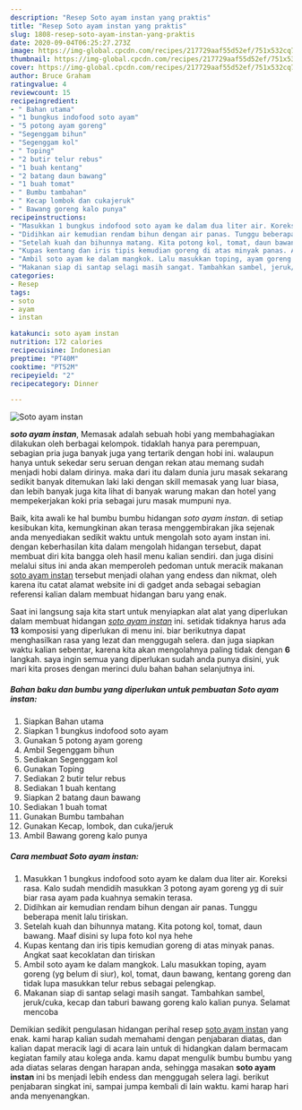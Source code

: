 ```yaml
---
description: "Resep Soto ayam instan yang praktis"
title: "Resep Soto ayam instan yang praktis"
slug: 1808-resep-soto-ayam-instan-yang-praktis
date: 2020-09-04T06:25:27.273Z
image: https://img-global.cpcdn.com/recipes/217729aaf55d52ef/751x532cq70/soto-ayam-instan-foto-resep-utama.jpg
thumbnail: https://img-global.cpcdn.com/recipes/217729aaf55d52ef/751x532cq70/soto-ayam-instan-foto-resep-utama.jpg
cover: https://img-global.cpcdn.com/recipes/217729aaf55d52ef/751x532cq70/soto-ayam-instan-foto-resep-utama.jpg
author: Bruce Graham
ratingvalue: 4
reviewcount: 15
recipeingredient:
- " Bahan utama"
- "1 bungkus indofood soto ayam"
- "5 potong ayam goreng"
- "Segenggam bihun"
- "Segenggam kol"
- " Toping"
- "2 butir telur rebus"
- "1 buah kentang"
- "2 batang daun bawang"
- "1 buah tomat"
- " Bumbu tambahan"
- " Kecap lombok dan cukajeruk"
- " Bawang goreng kalo punya"
recipeinstructions:
- "Masukkan 1 bungkus indofood soto ayam ke dalam dua liter air. Koreksi rasa. Kalo sudah mendidih masukkan 3 potong ayam goreng yg di suir biar rasa ayam pada kuahnya semakin terasa."
- "Didihkan air kemudian rendam bihun dengan air panas. Tunggu beberapa menit lalu tiriskan."
- "Setelah kuah dan bihunnya matang. Kita potong kol, tomat, daun bawang. Maaf disini sy lupa foto kol nya hehe"
- "Kupas kentang dan iris tipis kemudian goreng di atas minyak panas. Angkat saat kecoklatan dan tiriskan"
- "Ambil soto ayam ke dalam mangkok. Lalu masukkan toping, ayam goreng (yg belum di siur), kol, tomat, daun bawang, kentang goreng dan tidak lupa masukkan telur rebus sebagai pelengkap."
- "Makanan siap di santap selagi masih sangat. Tambahkan sambel, jeruk/cuka, kecap dan taburi bawang goreng kalo kalian punya. Selamat mencoba"
categories:
- Resep
tags:
- soto
- ayam
- instan

katakunci: soto ayam instan 
nutrition: 172 calories
recipecuisine: Indonesian
preptime: "PT40M"
cooktime: "PT52M"
recipeyield: "2"
recipecategory: Dinner

---
```



![Soto ayam instan](https://img-global.cpcdn.com/recipes/217729aaf55d52ef/751x532cq70/soto-ayam-instan-foto-resep-utama.jpg)

<b><i>soto ayam instan</i></b>, Memasak adalah sebuah hobi yang membahagiakan dilakukan oleh berbagai kelompok. tidaklah hanya para perempuan, sebagian pria juga banyak juga yang tertarik dengan hobi ini. walaupun hanya untuk sekedar seru seruan dengan rekan atau memang sudah menjadi hobi dalam dirinya. maka dari itu dalam dunia juru masak sekarang sedikit banyak ditemukan laki laki dengan skill memasak yang luar biasa, dan lebih banyak juga kita lihat di banyak warung makan dan hotel yang mempekerjakan koki pria sebagai juru masak mumpuni nya.

Baik, kita awali ke hal bumbu bumbu hidangan <i>soto ayam instan</i>. di setiap kesibukan kita, kemungkinan akan terasa menggembirakan jika sejenak anda menyediakan sedikit waktu untuk mengolah soto ayam instan ini. dengan keberhasilan kita dalam mengolah hidangan tersebut, dapat membuat diri kita bangga oleh hasil menu kalian sendiri. dan juga disini melalui situs ini anda akan memperoleh pedoman untuk meracik makanan <u>soto ayam instan</u> tersebut menjadi olahan yang endess dan nikmat, oleh karena itu catat alamat website ini di gadget anda sebagai sebagian referensi kalian dalam membuat hidangan baru yang enak.




Saat ini langsung saja kita start untuk menyiapkan alat alat yang diperlukan dalam membuat hidangan <u><i>soto ayam instan</i></u> ini. setidak tidaknya harus ada <b>13</b> komposisi yang diperlukan di menu ini. biar berikutnya dapat menghasilkan rasa yang lezat dan menggugah selera. dan juga siapkan waktu kalian sebentar, karena kita akan mengolahnya paling tidak dengan <b>6</b> langkah. saya ingin semua yang diperlukan sudah anda punya disini, yuk mari kita proses dengan merinci dulu bahan bahan selanjutnya ini.

<!--inarticleads1-->

##### Bahan baku dan bumbu yang diperlukan untuk pembuatan Soto ayam instan:

1. Siapkan  Bahan utama
1. Siapkan 1 bungkus indofood soto ayam
1. Gunakan 5 potong ayam goreng
1. Ambil Segenggam bihun
1. Sediakan Segenggam kol
1. Gunakan  Toping
1. Sediakan 2 butir telur rebus
1. Sediakan 1 buah kentang
1. Siapkan 2 batang daun bawang
1. Sediakan 1 buah tomat
1. Gunakan  Bumbu tambahan
1. Gunakan  Kecap, lombok, dan cuka/jeruk
1. Ambil  Bawang goreng kalo punya




<!--inarticleads2-->

##### Cara membuat Soto ayam instan:

1. Masukkan 1 bungkus indofood soto ayam ke dalam dua liter air. Koreksi rasa. Kalo sudah mendidih masukkan 3 potong ayam goreng yg di suir biar rasa ayam pada kuahnya semakin terasa.
1. Didihkan air kemudian rendam bihun dengan air panas. Tunggu beberapa menit lalu tiriskan.
1. Setelah kuah dan bihunnya matang. Kita potong kol, tomat, daun bawang. Maaf disini sy lupa foto kol nya hehe
1. Kupas kentang dan iris tipis kemudian goreng di atas minyak panas. Angkat saat kecoklatan dan tiriskan
1. Ambil soto ayam ke dalam mangkok. Lalu masukkan toping, ayam goreng (yg belum di siur), kol, tomat, daun bawang, kentang goreng dan tidak lupa masukkan telur rebus sebagai pelengkap.
1. Makanan siap di santap selagi masih sangat. Tambahkan sambel, jeruk/cuka, kecap dan taburi bawang goreng kalo kalian punya. Selamat mencoba




Demikian sedikit pengulasan hidangan perihal resep <u>soto ayam instan</u> yang enak. kami harap kalian sudah memahami dengan penjabaran diatas, dan kalian dapat meracik lagi di acara lain untuk di hidangkan dalam bermacam kegiatan family atau kolega anda. kamu dapat mengulik bumbu bumbu yang ada diatas selaras dengan harapan anda, sehingga masakan <b>soto ayam instan</b> ini bs menjadi lebih endess dan menggugah selera lagi. berikut penjabaran singkat ini, sampai jumpa kembali di lain waktu. kami harap hari anda menyenangkan.
